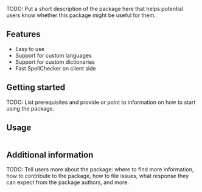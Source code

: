 TODO: Put a short description of the package here that helps potential users
know whether this package might be useful for them.

## Features

* Easy to use
* Support for custom languages
* Support for custom dictionaries 
* Fast SpellChecker on client side

## Getting started

TODO: List prerequisites and provide or point to information on how to
start using the package.

## Usage



```dart
```

## Additional information

TODO: Tell users more about the package: where to find more information, how to
contribute to the package, how to file issues, what response they can expect
from the package authors, and more.

